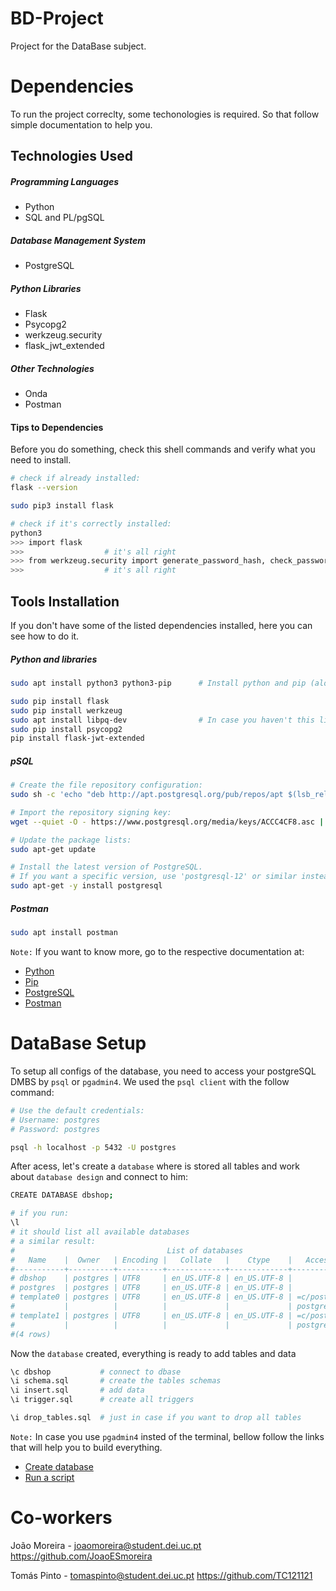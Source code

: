 # BD-Project
Project for the DataBase subject.

# Dependencies
To run the project correclty, some techonologies is required. So that follow simple documentation to help you. 

## Technologies Used
##### Programming Languages
   - Python
   - SQL and PL/pgSQL
##### Database Management System
   - PostgreSQL
##### Python Libraries
   - Flask
   - Psycopg2
   - werkzeug.security
   - flask_jwt_extended
##### Other Technologies
   - Onda
   - Postman


#### Tips to Dependencies
Before you do something, check this shell commands and verify what you need to install.

```bash
# check if already installed:
flask --version

sudo pip3 install flask

# check if it's correctly installed:
python3
>>> import flask
>>>                  # it's all right
>>> from werkzeug.security import generate_password_hash, check_password_hash
>>>                  # it's all right
```


## Tools Installation
If you don't have some of the listed dependencies installed, here you can see how to do it.


##### Python and libraries
```bash
sudo apt install python3 python3-pip      # Install python and pip (alow to install other libraries)

sudo pip install flask
sudo pip install werkzeug
sudo apt install libpq-dev                # In case you haven't this library, you need to install (assume gcc is installed in OS by default)
sudo pip install psycopg2
pip install flask-jwt-extended
```

##### pSQL
```bash
# Create the file repository configuration:
sudo sh -c 'echo "deb http://apt.postgresql.org/pub/repos/apt $(lsb_release -cs)-pgdg main" > /etc/apt/sources.list.d/pgdg.list'

# Import the repository signing key:
wget --quiet -O - https://www.postgresql.org/media/keys/ACCC4CF8.asc | sudo apt-key add -

# Update the package lists:
sudo apt-get update

# Install the latest version of PostgreSQL.
# If you want a specific version, use 'postgresql-12' or similar instead of 'postgresql':
sudo apt-get -y install postgresql
```

##### Postman
```bash
sudo apt install postman
```

`Note:` If you want to know more, go to the respective documentation at:
  - [Python](https://www.python.org/downloads/)
  - [Pip](https://pip.pypa.io/en/stable/installing/)
  - [PostgreSQL](https://www.postgresql.org/download/)
  - [Postman](https://postman.com/)



# DataBase Setup
To setup all configs of the database, you need to access your postgreSQL DMBS by `psql` or `pgadmin4`.
We used the `psql client` with the follow command:

```bash
# Use the default credentials:
# Username: postgres
# Password: postgres

psql -h localhost -p 5432 -U postgres
```

After acess, let's create a `database` where is stored all tables and work about `database design` and connect to him:

```bash
CREATE DATABASE dbshop;

# if you run:
\l
# it should list all available databases
# a similar result:
#                                  List of databases
#   Name    |  Owner   | Encoding |   Collate   |    Ctype    |   Access privileges   
#-----------+----------+----------+-------------+-------------+-----------------------
# dbshop    | postgres | UTF8     | en_US.UTF-8 | en_US.UTF-8 | 
# postgres  | postgres | UTF8     | en_US.UTF-8 | en_US.UTF-8 | 
# template0 | postgres | UTF8     | en_US.UTF-8 | en_US.UTF-8 | =c/postgres          +
#           |          |          |             |             | postgres=CTc/postgres
# template1 | postgres | UTF8     | en_US.UTF-8 | en_US.UTF-8 | =c/postgres          +
#           |          |          |             |             | postgres=CTc/postgres
#(4 rows)
```

Now the `database` created, everything is ready to add tables and data

```bash
\c dbshop           # connect to dbase
\i schema.sql       # create the tables schemas
\i insert.sql       # add data
\i trigger.sql      # create all triggers

\i drop_tables.sql  # just in case if you want to drop all tables
```

`Note:` In case you use `pgadmin4` insted of the terminal, bellow follow the links that will help you to build everything.
   - [Create database](https://www.pgadmin.org/docs/pgadmin4/development/database_dialog.html)
   - [Run a script](https://linuxhint.com/run-sql-file-postgresql/)

# Co-workers
João Moreira - joaomoreira@student.dei.uc.pt https://github.com/JoaoESmoreira

Tomás Pinto - tomaspinto@student.dei.uc.pt https://github.com/TC121121
